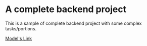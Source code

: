 # A complete backend project

This is a sample of complete backend project with some complex tasks/portions.

[Model's Link]()
